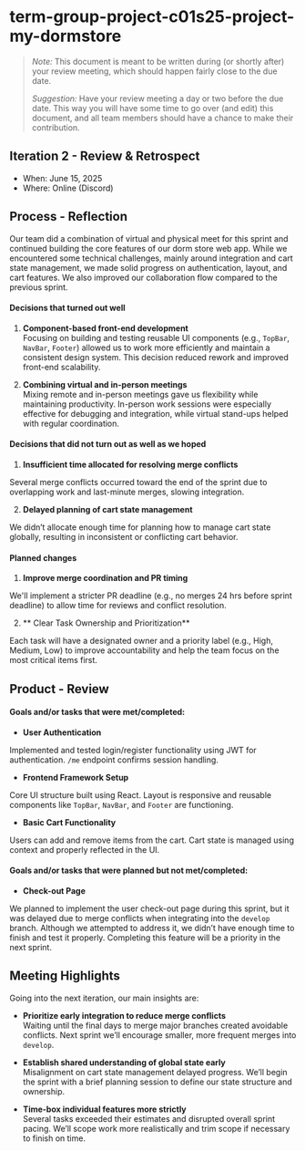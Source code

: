 # term-group-project-c01s25-project-my-dormstore

 > _Note:_ This document is meant to be written during (or shortly after) your review meeting, which should happen fairly close to the due date.      
 >      
 > _Suggestion:_ Have your review meeting a day or two before the due date. This way you will have some time to go over (and edit) this document, and all team members should have a chance to make their contribution.


## Iteration 2 - Review & Retrospect

 * When: June 15, 2025
 * Where: Online (Discord)

## Process - Reflection

Our team did a combination of virtual and physical meet for this sprint and continued building the core features of our dorm store web app. While we encountered some technical challenges, mainly around integration and cart state management, we made solid progress on authentication, layout, and cart features. We also improved our collaboration flow compared to the previous sprint.


#### Decisions that turned out well

1.  **Component-based front-end development**  
Focusing on building and testing reusable UI components (e.g., `TopBar`, `NavBar`, `Footer`) allowed us to work more efficiently and maintain a consistent design system. This decision reduced rework and improved front-end scalability.

2. **Combining virtual and in-person meetings**  
Mixing remote and in-person meetings gave us flexibility while maintaining productivity. In-person work sessions were especially effective for debugging and integration, while virtual stand-ups helped with regular coordination.



#### Decisions that did not turn out as well as we hoped

1. **Insufficient time allocated for resolving merge conflicts**  

Several merge conflicts occurred toward the end of the sprint due to overlapping work and last-minute merges, slowing integration.

2. **Delayed planning of cart state management**  

We didn’t allocate enough time for planning how to manage cart state globally, resulting in inconsistent or conflicting cart behavior.


#### Planned changes

1. **Improve merge coordination and PR timing**  

We'll implement a stricter PR deadline (e.g., no merges 24 hrs before sprint deadline) to allow time for reviews and conflict resolution.

2. ** Clear Task Ownership and Prioritization**

Each task will have a designated owner and a priority label (e.g., High, Medium, Low) to improve accountability and help the team focus on the most critical items first.

## Product - Review

#### Goals and/or tasks that were met/completed:

- **User Authentication**  

 Implemented and tested login/register functionality using JWT for authentication. `/me` endpoint confirms session handling.

- **Frontend Framework Setup**  

 Core UI structure built using React. Layout is responsive and reusable components like `TopBar`, `NavBar`, and `Footer` are functioning.

- **Basic Cart Functionality**  

Users can add and remove items from the cart. Cart state is managed using context and properly reflected in the UI.



#### Goals and/or tasks that were planned but not met/completed:


- **Check-out Page**  

We planned to implement the user check-out page during this sprint, but it was delayed due to merge conflicts when integrating into the `develop` branch. Although we attempted to address it, we didn’t have enough time to finish and test it properly. Completing this feature will be a priority in the next sprint.


## Meeting Highlights

Going into the next iteration, our main insights are:

- **Prioritize early integration to reduce merge conflicts**  
  Waiting until the final days to merge major branches created avoidable conflicts. Next sprint we’ll encourage smaller, more frequent merges into `develop`.

- **Establish shared understanding of global state early**  
  Misalignment on cart state management delayed progress. We’ll begin the sprint with a brief planning session to define our state structure and ownership.

- **Time-box individual features more strictly**  
  Several tasks exceeded their estimates and disrupted overall sprint pacing. We’ll scope work more realistically and trim scope if necessary to finish on time.


